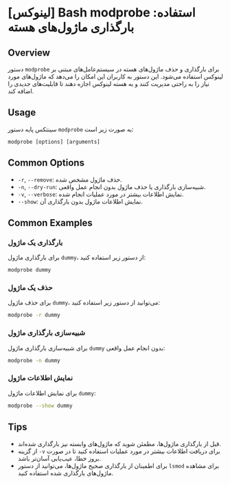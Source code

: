 # [لینوکس] Bash modprobe استفاده: بارگذاری ماژول‌های هسته

## Overview
دستور `modprobe` برای بارگذاری و حذف ماژول‌های هسته در سیستم‌عامل‌های مبتنی بر لینوکس استفاده می‌شود. این دستور به کاربران این امکان را می‌دهد که ماژول‌های مورد نیاز را به راحتی مدیریت کنند و به هسته لینوکس اجازه دهند تا قابلیت‌های جدیدی را اضافه کند.

## Usage
سینتکس پایه دستور `modprobe` به صورت زیر است:

```
modprobe [options] [arguments]
```

## Common Options
- `-r`, `--remove`: حذف ماژول مشخص شده.
- `-n`, `--dry-run`: شبیه‌سازی بارگذاری یا حذف ماژول بدون انجام عمل واقعی.
- `-v`, `--verbose`: نمایش اطلاعات بیشتر در مورد عملیات انجام شده.
- `--show`: نمایش اطلاعات ماژول بدون بارگذاری آن.

## Common Examples
### بارگذاری یک ماژول
برای بارگذاری ماژول `dummy`، از دستور زیر استفاده کنید:

```bash
modprobe dummy
```

### حذف یک ماژول
برای حذف ماژول `dummy`، می‌توانید از دستور زیر استفاده کنید:

```bash
modprobe -r dummy
```

### شبیه‌سازی بارگذاری ماژول
برای شبیه‌سازی بارگذاری ماژول `dummy` بدون انجام عمل واقعی:

```bash
modprobe -n dummy
```

### نمایش اطلاعات ماژول
برای نمایش اطلاعات ماژول `dummy`:

```bash
modprobe --show dummy
```

## Tips
- قبل از بارگذاری ماژول‌ها، مطمئن شوید که ماژول‌های وابسته نیز بارگذاری شده‌اند.
- از گزینه `-v` برای دریافت اطلاعات بیشتر در مورد عملیات استفاده کنید تا در صورت بروز خطا، عیب‌یابی آسان‌تر باشد.
- برای اطمینان از بارگذاری صحیح ماژول‌ها، می‌توانید از دستور `lsmod` برای مشاهده ماژول‌های بارگذاری شده استفاده کنید.